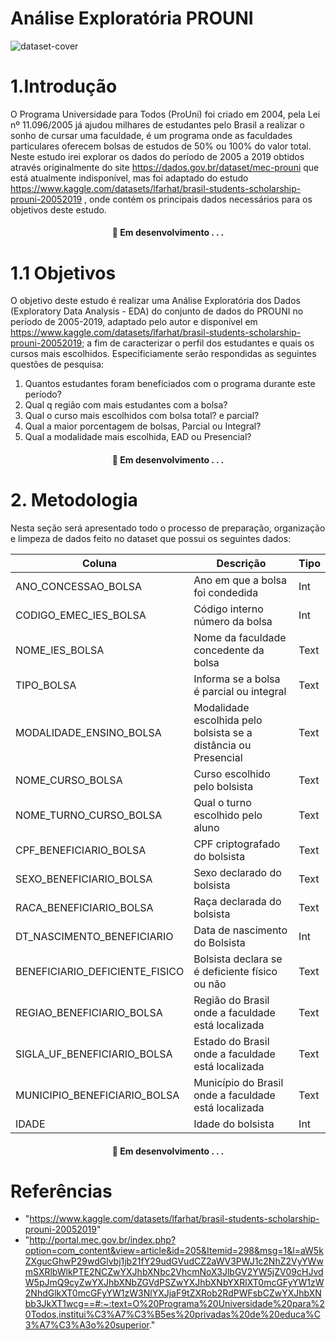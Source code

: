 # Análise Exploratória PROUNI


![dataset-cover](https://github.com/Gustavo-Quirino/A3_Analise_Exploratoria/assets/74928403/fb4cacee-9406-4b75-8aad-e399ccd52be2)

# 1.Introdução

O Programa Universidade para Todos (ProUni) foi criado em 2004, pela Lei nº 11.096/2005 já ajudou milhares de estudantes pelo Brasil a realizar o sonho de cursar uma faculdade, é um programa onde as faculdades particulares oferecem bolsas de estudos de 50% ou 100% do valor total. 
Neste estudo irei explorar os dados do período de 2005 a 2019 obtidos através originalmente do site https://dados.gov.br/dataset/mec-prouni que está atualmente indisponível, mas foi adaptado do estudo https://www.kaggle.com/datasets/lfarhat/brasil-students-scholarship-prouni-20052019 , onde contém os principais dados necessários para os objetivos deste estudo.


<h4 align="center"> 
	🚧  Em desenvolvimento . . .
</h4>

# 1.1 Objetivos

O objetivo deste estudo é realizar uma Análise Exploratória dos Dados (Exploratory Data Analysis - EDA) do conjunto de dados do PROUNI no período de 2005-2019, adaptado pelo autor e disponível em https://www.kaggle.com/datasets/lfarhat/brasil-students-scholarship-prouni-20052019; a fim de caracterizar o perfil dos estudantes e quais os cursos mais escolhidos. Especificiamente serão respondidas as seguintes questões de pesquisa:

1. Quantos estudantes foram beneficiados com o programa durante este período?
2. Qual q região com mais estudantes com a bolsa?
3. Qual o curso mais escolhidos com bolsa total? e parcial?
4. Qual a maior porcentagem de bolsas, Parcial ou Integral?
5. Qual a modalidade mais escolhida, EAD ou Presencial?

<h4 align="center"> 
	🚧  Em desenvolvimento . . .
</h4>


# 2. Metodologia

Nesta seção será apresentado todo o processo de preparação, organização e limpeza de dados feito no dataset que possui os seguintes dados:



| Coluna                         | Descrição                                                           | Tipo                      |
|--------------------------------|---------------------------------------------------------------------|---------------------------|
| ANO_CONCESSAO_BOLSA            | Ano em que a bolsa foi condedida                                    | Int                       |
| CODIGO_EMEC_IES_BOLSA          | Código interno número da bolsa                                      | Int                       |
| NOME_IES_BOLSA                 | Nome da faculdade concedente da bolsa                               | Text                      | 
| TIPO_BOLSA                     | Informa se a bolsa é parcial ou integral                            | Text                      |
| MODALIDADE_ENSINO_BOLSA        | Modalidade escolhida pelo bolsista se a distância ou Presencial     | Text                      |
| NOME_CURSO_BOLSA               | Curso escolhido pelo bolsista                                       | Text                      | 
| NOME_TURNO_CURSO_BOLSA         | Qual o turno escolhido pelo aluno                                   | Text                      |
| CPF_BENEFICIARIO_BOLSA         | CPF criptografado do bolsista                                       | Text                      |
| SEXO_BENEFICIARIO_BOLSA        | Sexo declarado do bolsista                                          | Text                      | 
| RACA_BENEFICIARIO_BOLSA        | Raça declarada do bolsista                                          | Text                      |
| DT_NASCIMENTO_BENEFICIARIO     | Data de nascimento do Bolsista                                      | Int                       |
| BENEFICIARIO_DEFICIENTE_FISICO | Bolsista declara se é deficiente físico ou não                      | Text                      | 
| REGIAO_BENEFICIARIO_BOLSA      | Região do Brasil onde a faculdade está localizada                   | Text                      | 
| SIGLA_UF_BENEFICIARIO_BOLSA    | Estado do Brasil onde a faculdade está localizada                   | Text                      |
| MUNICIPIO_BENEFICIARIO_BOLSA   | Município do Brasil onde a faculdade está localizada                | Text                      | 
| IDADE                          | Idade do bolsista                                                   | Int                       |



<h4 align="center"> 
	🚧  Em desenvolvimento . . .
</h4>

# Referências

- "https://www.kaggle.com/datasets/lfarhat/brasil-students-scholarship-prouni-20052019"
- "http://portal.mec.gov.br/index.php?option=com_content&view=article&id=205&Itemid=298&msg=1&l=aW5kZXgucGhwP29wdGlvbj1jb21fY29udGVudCZ2aWV3PWJ1c2NhZ2VyYWwmSXRlbWlkPTE2NCZwYXJhbXNbc2VhcmNoX3JlbGV2YW5jZV09cHJvdW5pJmQ9cyZwYXJhbXNbZGVdPSZwYXJhbXNbYXRlXT0mcGFyYW1zW2NhdGlkXT0mcGFyYW1zW3NlYXJjaF9tZXRob2RdPWFsbCZwYXJhbXNbb3JkXT1wcg==#:~:text=O%20Programa%20Universidade%20para%20Todos,institui%C3%A7%C3%B5es%20privadas%20de%20educa%C3%A7%C3%A3o%20superior."
